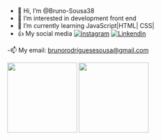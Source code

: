 
- 👋 Hi, I’m @Bruno-Sousa38
- 👀 I’m interested in development front end
- 🌱 I’m currently learning JavaScript|HTML| CSS|
- 👍 My social media
[![instagram](    https://img.shields.io/badge/Instagram-E4405F?style=for-the-badge&logo=instagram&logoColor=white)](https://instagram.com/brodriguesesousa)
[![Linkendin](    https://img.shields.io/badge/LinkedIn-0077B5?style=for-the-badge&logo=linkedin&logoColor=white)](https://www.linkedin.com/in/bruno-rodrigues-52839238/)

-📫 My email: brunorodriguesesousa@gmail.com

<div align="left">
  <img height="160em" src="https://github-readme-stats.vercel.app/api?username=Bruno-Sousa38&show_icons=true&theme=tokyonight&include_all_commits=true&count_private=true%22/%3E">
  <img height="160em" src="https://github-readme-stats.vercel.app/api/top-langs/?username=Bruno-Sousa38&layout=compact&langs_count=7&theme=tokyonight&include_all_commits=true&count_private=true%22/%3E">
</div>
